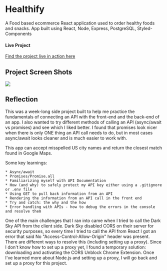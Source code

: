 # Healthify

A Food based ecommerce React application used to order healthy foods and snacks. App built using React, Node, Express, PostgreSQL, Styled-Components


#### Live Project

[Find the project live in action here](http://shaundays-weather.surge.sh/)


## Project Screen Shots
![](Healthify1.gif)


## Reflection

This was a week-long side project built to help me practice the fundamentals of connecting an API with the front-end and the back-end of an app.  I also wanted to try different methods of calling an API (async/await vs promises) and see which I liked better.  I found that promises look nicer when there is only ONE thing an API call needs to do, but in most cases async/await looks cleaner and is much easier to work with.

This app can accept misspelled US city names and return the closest match found in Google Maps.

Some key learnings:

    * Async/await
    * Promises/Promise.all
    * Familiarizing myself with API Documentation
    * How (and why) to safely protect my API key either using a .gitignore or .env file
    * Using GET to pull back information from an API
    * Rendering the information from an API call in the front end
    * Try and catch: the why and the how
    * Error handling with APIs - how to debug the errors in the console and resolve them

One of the main challenges that I ran into came when I tried to call the Dark Sky API from the client side.  Dark Sky disabled CORS on their server for security purposes, so every time I tried to call the API from React I got an error that said No "Access-Control-Allow-Origin" header was present.  There are different ways to resolve this (including setting up a proxy).  Since I don't know how to set up a proxy yet, I found a temporary solution: downloading and activating the CORS Unblock Chrome Extension.  Once I've learned more about Node.js and setting up a proxy, I will go back and set up a proxy for this project.







